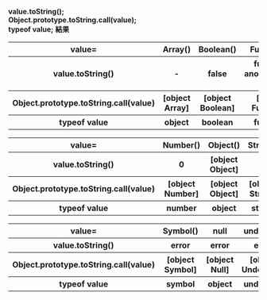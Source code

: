 **value.toString();<br>Object.prototype.toString.call(value);<br>typeof value;**
**結果**
<table>
<tr>
<th>value=</th>
<th>Array()</th>
<th>Boolean()</th>
<th>Function()</th>
</tr>
<tr>
<th>value.toString()</th>
<th>-</th>
<th>false</th>
<th>function anonymous(){}</th>
</tr>
<tr>
<th>Object.prototype.toString.call(value)</th>
<th>[object Array]</th>
<th>[object Boolean]</th>
<th>[object Function]</th>
</tr>
<tr>
<th>typeof value</th>
<th>object</th>
<th>boolean</th>
<th>function</th>
</tr>
</table>
<table>
<tr>
<th>value=</th>
<th>Number()</th>
<th>Object()</th>
<th>String()</th>
</tr>
<tr>
<th>value.toString()</th>
<th>0</th>
<th>[object Object]</th>
<th>-</th>
</tr>
<tr>
<th>Object.prototype.toString.call(value)</th>
<th>[object Number]</th>
<th>[object Object]</th>
<th>[object String]</th>
</tr>
<tr>
<th>typeof value</th>
<th>number</th>
<th>object</th>
<th>string</th>
</tr>
</table>
<table>
<tr>
<th>value=</th>
<th>Symbol()</th>
<th>null</th>
<th>undefined</th>
</tr>
<tr>
<th>value.toString()</th>
<th>error</th>
<th>error</th>
<th>error</th>
</tr>
<tr>
<th>Object.prototype.toString.call(value)</th>
<th>[object Symbol]</th>
<th>[object Null]</th>
<th>[object Undefined]</th>
</tr>
<tr>
<th>typeof value</th>
<th>symbol</th>
<th>object</th>
<th>undefined</th>
</tr>
</table>
